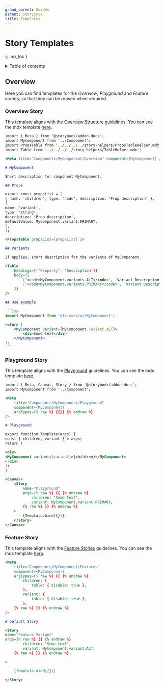 ```yaml
---
grand_parent: Guides
parent: Storybook
title: Templates
---
```


# Story Templates

{: .no_toc }

<details markdown="block">
  <summary>
    Table of contents
  </summary>
  {: .text-delta }
- TOC
{:toc}
</details>

## Overview

Here you can find templates for the _Overview_, _Playground_ and _Feature_ stories,
so that they can be reused when required.

### Overview Story

This template aligns with the [Overview Structure](/pages/HBRG/mfe-core/guides/storybook/structure.html#overview-story) guidelines.
You can see the mdx template <a href="/pages/HBRG/mfe-core/guides/storybook/templates/overview.stories.mdx" target="_blank" rel="noopener noreferrer">here</a>.

````md
import { Meta } from '@storybook/addon-docs';
import MyComponent from '../Component';
import PropsTable from '../../../../story-helpers/PropsTableHelper.mdx';
import Table from '../../../../story-helpers/TableHelper.mdx';

<Meta title="Components/MyComponent/Overview" component={MyComponent} />

# MyComponent

Short description for component MyComponent.

## Props

export const propsList = [
{ name: 'children', type: 'node', description: 'Prop description' },
{
name: 'variant',
type: 'string',
description: 'Prop description',
defaultValue: MyComponent.variant.PRIMARY,
},
];

<PropsTable propsList={propsList} />

## Variants

If applies, short description for the variants of MyComponent.

<Table
    headings={['Property', 'Description']}
    body={[
        ['<code>MyComponent.variants.ALT</code>', 'Variant Description'],
        ['<code>MyComponent.variants.PRIMARY</code>', 'Variant Description.'],
    ]}
/>

## Use example

```jsx
import MyComponent from 'mfe-core/ui/MyComponent';

return (
    <MyComponent variant={MyComponent.variant.ALT}>
        <div>Some text</div>
    </MyComponent>
);
```
````

### Playground Story

This template aligns with the [Playground](/pages/HBRG/mfe-core/guides/storybook/structure.html#playground-story) guidelines.
You can see the mdx template <a href="/pages/HBRG/mfe-core/guides/storybook/templates/playground.stories.mdx" target="_blank" rel="noopener noreferrer">here</a>.

```md
import { Meta, Canvas, Story } from '@storybook/addon-docs';
import MyComponent from '../Component';

<Meta
    title="Components/MyComponent/Playground"
    component={MyComponent}
    argTypes={% raw %} {{}} {% endraw %}
/>

# Playground

export function Template(args) {
const { children, variant } = args;
return (

<div>
<MyComponent variant={variant}>{children}</MyComponent>
</div>
);
}

<Canvas>
    <Story
        name="Playground"
        args={% raw %} {{ {% endraw %}
            children: 'Some text',
            variant: MyComponent.variant.PRIMARY,
        {% raw %} }} {% endraw %}
    >
        {Template.bind({})}
    </Story>
</Canvas>
```

### Feature Story

This template aligns with the [Feature Stories](/pages/HBRG/mfe-core/guides/storybook/structure.html#features-stories) guidelines.
You can see the mdx template <a href="/pages/HBRG/mfe-core/guides/storybook/templates/features/someFeature.stories.mdx" target="_blank" rel="noopener noreferrer">here</a>.

```md
<Meta
    title="Components/MyComponent/Features"
    component={MyComponent}
    argTypes={% raw %} {{ {% endraw %}
        children: {
            table: { disable: true },
        },
        variant: {
            table: { disable: true },
        },
    {% raw %} }} {% endraw %}
/>

# Default Story

<Story
name="Feature Variant"
args={% raw %} {{ {% endraw %}
        children: 'Some text',
        variant: MyComponent.variant.ALT,
    {% raw %} }} {% endraw %}

>

    {Template.bind({})}

</Story>
```
